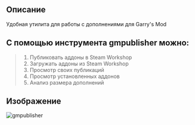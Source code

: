 ## Описание

Удобная утилита для работы с дополнениями для Garry's Mod

## С помощью инструмента gmpublisher можно:

>1. Публиковать аддоны в Steam Workshop
>2. Загружать аддоны из Steam Workshop
>3. Просмотр своих публикаций
>4. Просмотр установленных аддонов
>5. Анализ размера дополнений

## Изображение
![gmpublisher](https://user-images.githubusercontent.com/30258996/224716636-69bddc0c-f270-4437-86eb-f54b214235ec.png)